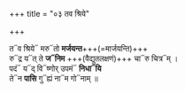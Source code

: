 +++
title = "०३ तव श्रिये"

+++

त᳓व श्रिये᳓ मरु᳓तो **मर्जयन्त**+++(=मार्जयन्ति)+++  
रु᳓द्र य᳓त् ते **ज᳓निम** +++(वैद्युतलक्षणं)+++ चा᳓रु चित्र᳓म् ।  
पदं᳓ य᳓द् वि᳓ष्णोर् उपमं᳓ **निधा᳓यि**  
ते᳓न **पासि** गु᳓ह्यं ना᳓म गो᳓नाम् ॥

